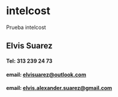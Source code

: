 # intelcost
Prueba intelcost

## Elvis Suarez
#### Tel: 313 239 24 73
#### email: elvisuarez@outlook.com
#### email: elvis.alexander.suarez@gmail.com
